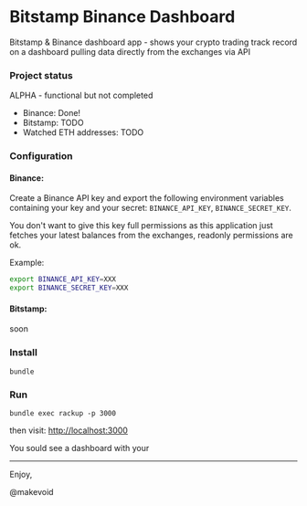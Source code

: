 # Bitstamp Binance Dashboard

Bitstamp & Binance dashboard app - shows your crypto trading track record on a dashboard pulling data directly from the exchanges via API

### Project status

ALPHA - functional but not completed

- Binance: Done!
- Bitstamp: TODO
- Watched ETH addresses: TODO


### Configuration


#### Binance:

Create a Binance API key and export the following environment variables containing your key and your secret: `BINANCE_API_KEY`, `BINANCE_SECRET_KEY`.

You don't want to give this key full permissions as this application just fetches your latest balances from the exchanges, readonly permissions are ok.

Example:

```sh
export BINANCE_API_KEY=XXX
export BINANCE_SECRET_KEY=XXX
```


#### Bitstamp:

soon


### Install

    bundle


### Run


    bundle exec rackup -p 3000


then visit: <http://localhost:3000>

You sould see a dashboard with your


---

Enjoy,

@makevoid

